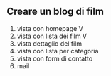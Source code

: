 ## Creare un blog di film
1. vista con homepage V
2. vista con lista dei film V
3. vista dettaglio del film
4. vista con lista per categoria
5. vista con form di contatto
6. mail